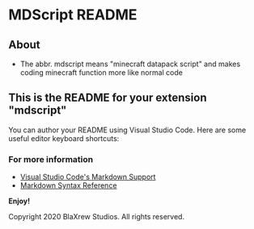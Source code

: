 # MDScript README
## About
- The abbr. mdscript means "minecraft datapack script" and makes coding minecraft function more like normal code

## This is the README for your extension "mdscript"
You can author your README using Visual Studio Code.  Here are some useful editor keyboard shortcuts:

### For more information
* [Visual Studio Code's Markdown Support](http://code.visualstudio.com/docs/languages/markdown)
* [Markdown Syntax Reference](https://help.github.com/articles/markdown-basics/)

**Enjoy!**

Copyright 2020 BlaXrew Studios. All rights reserved.
